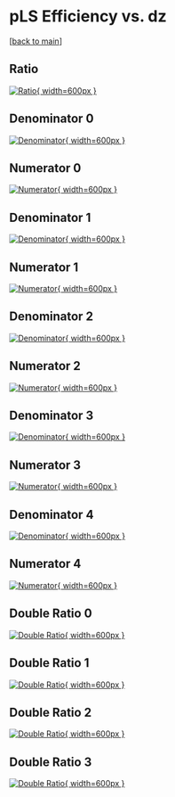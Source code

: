 # pLS Efficiency vs. dz

[[back to main](./)]



## Ratio

[![Ratio](../mtv/var/pLS_vtr_211_0_eff_dz.png){ width=600px }](../mtv/var/pLS_vtr_211_0_eff_dz.pdf)

## Denominator 0

[![Denominator](../mtv/den/pLS_vtr_211_0_eff_dz_den0.png){ width=600px }](../mtv/den/pLS_vtr_211_0_eff_dz_den0.pdf)

## Numerator 0

[![Numerator](../mtv/num/pLS_vtr_211_0_eff_dz_num0.png){ width=600px }](../mtv/num/pLS_vtr_211_0_eff_dz_num0.pdf)

## Denominator 1

[![Denominator](../mtv/den/pLS_vtr_211_0_eff_dz_den1.png){ width=600px }](../mtv/den/pLS_vtr_211_0_eff_dz_den1.pdf)

## Numerator 1

[![Numerator](../mtv/num/pLS_vtr_211_0_eff_dz_num1.png){ width=600px }](../mtv/num/pLS_vtr_211_0_eff_dz_num1.pdf)

## Denominator 2

[![Denominator](../mtv/den/pLS_vtr_211_0_eff_dz_den2.png){ width=600px }](../mtv/den/pLS_vtr_211_0_eff_dz_den2.pdf)

## Numerator 2

[![Numerator](../mtv/num/pLS_vtr_211_0_eff_dz_num2.png){ width=600px }](../mtv/num/pLS_vtr_211_0_eff_dz_num2.pdf)

## Denominator 3

[![Denominator](../mtv/den/pLS_vtr_211_0_eff_dz_den3.png){ width=600px }](../mtv/den/pLS_vtr_211_0_eff_dz_den3.pdf)

## Numerator 3

[![Numerator](../mtv/num/pLS_vtr_211_0_eff_dz_num3.png){ width=600px }](../mtv/num/pLS_vtr_211_0_eff_dz_num3.pdf)

## Denominator 4

[![Denominator](../mtv/den/pLS_vtr_211_0_eff_dz_den4.png){ width=600px }](../mtv/den/pLS_vtr_211_0_eff_dz_den4.pdf)

## Numerator 4

[![Numerator](../mtv/num/pLS_vtr_211_0_eff_dz_num4.png){ width=600px }](../mtv/num/pLS_vtr_211_0_eff_dz_num4.pdf)

## Double Ratio 0

[![Double Ratio](../mtv/ratio/pLS_vtr_211_0_eff_dz_ratio0.png){ width=600px }](../mtv/ratio/pLS_vtr_211_0_eff_dz_ratio0.pdf)

## Double Ratio 1

[![Double Ratio](../mtv/ratio/pLS_vtr_211_0_eff_dz_ratio1.png){ width=600px }](../mtv/ratio/pLS_vtr_211_0_eff_dz_ratio1.pdf)

## Double Ratio 2

[![Double Ratio](../mtv/ratio/pLS_vtr_211_0_eff_dz_ratio2.png){ width=600px }](../mtv/ratio/pLS_vtr_211_0_eff_dz_ratio2.pdf)

## Double Ratio 3

[![Double Ratio](../mtv/ratio/pLS_vtr_211_0_eff_dz_ratio3.png){ width=600px }](../mtv/ratio/pLS_vtr_211_0_eff_dz_ratio3.pdf)

